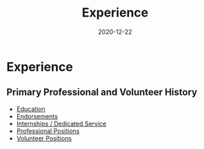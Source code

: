 ﻿---
title: "Experience"
description: "Primary Work and Volunteer History"
type: "page"
layout: "experience"
date: "2020-12-22"
experience: 
  Education: 
    10: 
      ? "Master of Divinity"
      : 
        Dates: 1992—1995
        Location: "Harrisonburg, VA"
        Organization: "Eastern Mennonite University"
    20: 
      ? "Bachelor of Science (Physics and Math)"
      : 
        Dates: 1988-1992
        Location: "Houghton, NY"
        Organization: "Houghton College"
  Endorsements:
    10: 
      ? "Ordination"
      : 
        Dates: October 18, 1997
        Organization: "Adams Center Seventh Day Baptist Church"
        Description: |
           The Adams Center Seventh Day Baptist Church called an ordination council to examine my qualification and readiness to be recognized as a minister of the gospel. They invited representatives from churches from the Allegany, Central New York, and Eastern Associations as well as representatives from the Seventh Day Baptist General Conference, USA & Canada.
           
           Following the council and based upon its recommendation, the church ordained me for pastoral ministry. The Statement of Belief produced for that council can be reviewed [on this website.](/essays/ordination-statement)
    20: 
      ? "Accreditation"
      : 
        Dates: August 1999, **renewed** 2019
        Organization: "Seventh Day Baptist General Conference, USA & Canada, Ltd."
        Description: |
            Because Ordination is a local church function, the Seventh Day Baptist General Council created an accreditation process to recognize individuals who have been ordained by a local church, who have obtained a requisite combination of experience and education, who have maintained a faithful witness in the context of a local congregation, and who are continuing to pursue educational experience.
            
            **Note:** Before 2015, Accreditation, like ordination, was granted once. In 2015, the Conference began to grant Accreditation for 5 year terms and created a renewal process for ascertaining that the individual still desires accreditation and still meets the necessary criteria.
  Professional: 
    10: 
      ? "Pastor"
      : 
        Dates: "July 2015—Present"
        Description: |
            From the church constitution: \"The pastor, by the election of the church, sustains a relation to it indicated by such New Testament titles as Preacher, Teacher, Minister, and Shepherd; and it shall be his duty to have general supervision over the spiritual interests of the church, including serving as an ex officio member (of boards and committees designated by the church). As a spiritual leader, he shall also be at the service of the greater community, as he is able.\"
        Location: "New Enterprise, PA (Salemville)"
        Organization: "German Seventh Day Baptist Church"
    20: 
      ? "Executive Director"
      : 
        Dates: "January 2000 - December 2014"
        Description: |
            The executive director has primary responsibility for leading the Board in
            * guiding planning (budget, event, strategic),
            * supervising people (volunteers, contractors, employees),
            * managing real property,
            * orchestrating communication (web, social media, post, phone), maintaining records (directors and corporate minutes, financial, program),
            * creating and developing programs and materials (workshops,training materials, books), and
            * serving as a liaison to other groups.
            
            In addition, the executive presents seminars, workshops, and classes in on-site church training and retreat settings.
        Location: "Alfred Station, NY"
        Organization: "Seventh Day Baptist Board of Christian Education"
    30: 
      ? "Editor in Chief"
      :
        Dates: October 2004 - November 2014
        Description: |
            This role was carried in conjunction with my service as the executive director for the Seventh Day Baptist Board of Christian Education.
            
            Oversight of the full range of activities related to the writing, editing, publishing, and electronic distribution of The Helping Hand in Bible Study. Activity included recruiting and contracting with the General Editor of the Helping Hand in Bible Study--a position responsible for producing the 'camera ready' content.
        Organization: Helping Hand in Bible Study
    40: 
      ? "General Editor"
      :
        Dates: December 1999 – April 2005
        Description: |
            Production of 'camera ready' content for The Helping Hand in Bible Study (an Sabbath School quarterly for adults). Tasks included writing, recruiting writers, copy editing, page layout in PageMaker and InDesign, and submitting copy to printers.
        Organization: Helping Hand in Bible Study
    50: 
      ? "Pastor"
      : 
        Dates: "July 1995—October 1999"
        Description: |
            Responsibility included preaching, visiting, shepherding, and conducting baptisms, funerals, and weddings. 
            
            This was a part-time position & I worked through Olsten Staffing services in a a number of temporary positions for the last 3.5 years with the church.
            
            I also provided pulpit supply at the Woodville Congregational Church through most of my time with the Adams Center SDB Church.
        Location: "Adams Center, NY"
        Organization: "Adams Center Seventh Day Baptist Church"
  Internships / Dedicated Service:
    10: 
      ? "Summer Pastor"
      : 
        Dates: "June 1994 - August 1994"
        Description: |
            Carried pastoral responsibilities (preaching, visitation, etc.) while working with a mentor pastor in Little Genesee, NY.
        Location: "Richburg, NY"
        Organization: "Richburg Seventh Day Baptist Church"
    20: 
      ? "Pastoral Intern"
      : 
        Dates: "June 1993 - August 1993"
        Description: |
            Internship with intentional training in sermon preparation & delivery, pre-marital counseling, membership / baptismal training, camp directing, and a other miscellaneous topics.
        Location: "North Loup, NE"
        Organization: "North Loup Seventh Day Baptist Church"
    30: 
      ? "Summer Director of Youth Ministry"
      : 
        Dates: "June 1991 - August 1991; June 1992 - August 1992"
        Description: |
            Completed several training modules that focused on developing and doing Christian Education in the local church.
            
            Developed a week-long teaching and recreation program for Junior High students & led the program during the week of General Conference.
            
            Served as a camp counselor with teaching responsibility at multiple Senior High camps in different regions of the United States looking for ways to encourage the youth to work together in the North American Seventh Day Baptist Youth Fellowship and to engage in the business of the Seventh Day Baptist General Conference.
        Location: "Multiple Locations Across United States"
        Organization: "Seventh Day Baptist Board of Christian Education"
    40:
     ? "Summer Christian Service Corp or Dedicated Service"
     : 
       Dates: |
           "Summer 1988 - Allegany Association"
           "Summer 1989 - Richburg, NY"
           "Summer 1990 - SCSC, Westerly, RI, & New Life, CT" 
       Description: |
           Helped with Vacation Bible School, Church Camps, and a variety of church related activities. The primary focus was helping with youth activities.
           
           Each summer included participating in leadership training, evaluation of work performed, and exploration of how to improve.
  Volunteer: 
    10: 
      ? "General Council"
      : 
        Dates: |
            May 2019 — Present | *chair* August 2021 — present <br/>
            **prior** January 2000 - August 2012, *ex-officio*
        Description: |
            The General Council of the Seventh Day Baptist General Conference shall "provide creative leadership and initiative for Seventh Day Baptists. It shall implement the resolutions and budget adopted by General Conference in session. It shall report annually to General Conference, including in its report an account of the implementation of previous General Conference action. The General Council shall act with the authority of General Conference in all denominational matters between sessions of General Conference."
        Organization: Seventh Day Baptist General Conference 
    15:
      ? "Chair, Executive Council"
      :
        Dates: June 2018 — Present
        Description: |
            The Executive Council of the Apalachian Seventh Day Baptist Association coordinates the ministry and organization of the Association between sessions. The Association consists of a dozen churches spread from Alabama in the south to Ohio and Pennsylvania in the north.
        Organization: The Apalachian Seventh Day Baptist Association
    17:
      ? "Parliamentarian"
      :
        Dates: |
            July 2015; as Backup: 2016; 2019
        Description: |
            The parliamentarian provides the president of the Seventh Day Baptist General Conference with advice about all matters pertaining to conducting the business of the sessions. 
        Organization: Seventh Day Baptist General Conference
    20: 
      ? "Instructor, S D B-U (Seventh Day Baptist \"University\")"
      : 
        Dates: Each Fall from 2018 — Present
        Description: |
            Responsible for teaching SDBU-250, "Introduction to Theology," an approximately 15-week online course.
            
            The "course introduces the discipline of Systematic Theology from an evangelical perspective and provides a survey of key topics in the discipline. The course is intended to help the student
            
            * better understand and articulate faith in the context of the Biblical witness and 
            * appreciate how what we believe influences how we live."
        Organization: Seventh Day Baptist General Conference 
    25:
      ? "President"
      :
       Dates: September 2015 — Present
       Description: |
           I'm serving with a group of colleagues to start The Seventh Day Baptist Theoogical Society. We've described it this way: "The Society exists to cultivate disciplined scholarship among Seventh Day Baptists by providing outlets for the written and oral expression of thought and research in theological studies in order to strengthen the work and witness of Seventh Day Baptists."
       Organization: Seventh Day Baptist Theological Society
    30: 
      ? "Training Director / Staff"
      : 
        Dates: June 2007 — August 2019
        Description: |
            Summer Christian Service Corps (SCSC) is a leadership development program for Seventh Day Baptists. It provides college-age young adults with the opportunity to volunteer for summer service to Seventh Day Baptist churches and ministries. In addition to the service component, SCSC includes a 10-day pre-service training session for the project directors (PDs) and student volunteers.
            
            From **2007-2015** I was a staff member for the pre-service training session. My primary responsibility was teaching 2-3 classes each year on the gospel or practical Christian education.
            
            I served as the Training Director from **August 2015 through August 2019**. My responsibilities included recruiting staff, designing the training program, overseeing an evaluation process, and working with an oversight committee to establish and execute the program's training goals & to help them evaluate proposals for alternative leadership development programs.
        Organization: Summer Christian Service Corp (SCSC)
    40: 
      Trustee: 
        Dates: January 2004 — December 2014
        Description: |
            Responsible for the care and upkeep of the facilities of the church. Served as chair of trustees from **2008 - 2014**.
            
            In **2013-14**, the trustees guided the church through planning a three phase construction plan and completing the first phase: building a 4,800 sq. ft.steel building. At the conclusion of my time on the trustees, the building was constructed and the church was beginning to look to the second phase: construction of a kitchen inside the building.
            
            The purpose for building was to increase ministry opportunities for the church by providing greater space for fellowship meals, events for the community, and christian education space.
        Location: Little Genesee, NY
        Organization: First Seventh Day Baptist Church of Genesee
    90: 
      Treasurer:
        Dates: August 1984 — August 1985
        Organization: National Seventh Day Baptist Youth Fellowship
        Description: |
            Listing this one just for fun.
            
            Responsible for collecting, tracking, and disbursing the funds needed for the activities of the SDBYF during General Conference week.
---

# Experience

## Primary Professional and Volunteer History
* [Education](#education)
* [Endorsements](#endorsements)
* [Internships / Dedicated Service](#internships+%2F+dedicated+service)
* [Professional Positions](#professional)
* [Volunteer Positions](#volunteer)
